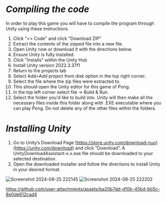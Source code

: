 # ***Compiling the code***

In order to play this game you will have to compile the program through Unity using these instructions.
1) Click "<> Code" and click "Download ZIP"
2) Extract the contents of the zipped file into a new file.
3) Open Unity now or download it with the directions below.
4) Ensure Unity is fully installed.
5) Click "Installs" within the Unity Hub
6) Install Unity version 2022.3.37f1
7) Return to the projects tab
8) Select Add>Add project from disk option in the top right corner.
9) Select the file where the zip files were extracted to.
10) This should open the Unity editor for this game of Pong.
11) In the top left corner select file -> Build & Run.
12) Select the folder you'd like to build into. Unity will then make all the necessary files inside this folder along with .EXE executable where you can play Pong.
   Do not delete any of the other files within the folders.


# ***Installing Unity***

1. Go to Unity’s Download Page [https://store.unity.com/download-nuo](https://unity.com/download) and click “Download”. 
A UnityDownloadAssistant-x.x.exe file should be downloaded to your selected destination. 
2. Open the downloaded installer and follow the directions to install Unity in your desired format.



![Screenshot 2024-08-25 222145](https://github.com/user-attachments/assets/e4ef598a-3c01-430c-b349-d9f2911370ff)
![Screenshot 2024-08-25 222202](https://github.com/user-attachments/assets/2bdf3b12-0b77-4ada-adf7-d619a6773488)





https://github.com/user-attachments/assets/ba20b7dd-d10b-45bd-bb5c-8e0de612cad4

